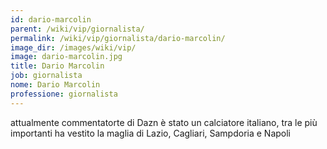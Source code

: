 ```yaml
---
id: dario-marcolin
parent: /wiki/vip/giornalista/
permalink: /wiki/vip/giornalista/dario-marcolin/
image_dir: /images/wiki/vip/
image: dario-marcolin.jpg
title: Dario Marcolin
job: giornalista
nome: Dario Marcolin
professione: giornalista
---
```

attualmente commentatorte di Dazn è stato un calciatore italiano, tra le più importanti ha vestito la maglia di Lazio, Cagliari, Sampdoria e Napoli